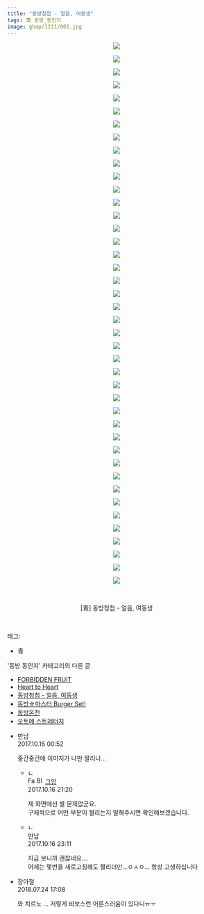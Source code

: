 ```yaml
---
title: "동방청첩 - 얼음, 여동생"
tags: 青 동방_동인지
image: ghap/1211/001.jpg
---
```

<div class="article">
<p style="text-align: center; clear: none; float: none;"><img src="{{ site.nasurl }}/ghap/1211/001.jpg"/></p>
<p style="text-align: center; clear: none; float: none;"><img src="{{ site.nasurl }}/ghap/1211/002.jpg"/></p>
<p style="text-align: center; clear: none; float: none;"><img src="{{ site.nasurl }}/ghap/1211/003.jpg"/></p>
<p style="text-align: center; clear: none; float: none;"><img src="{{ site.nasurl }}/ghap/1211/004.jpg"/></p>
<p style="text-align: center; clear: none; float: none;"><img src="{{ site.nasurl }}/ghap/1211/005.jpg"/></p>
<p style="text-align: center; clear: none; float: none;"><img src="{{ site.nasurl }}/ghap/1211/006.jpg"/></p>
<p style="text-align: center; clear: none; float: none;"><img src="{{ site.nasurl }}/ghap/1211/007.jpg"/></p>
<p style="text-align: center; clear: none; float: none;"><img src="{{ site.nasurl }}/ghap/1211/008.jpg"/></p>
<p style="text-align: center; clear: none; float: none;"><img src="{{ site.nasurl }}/ghap/1211/009.jpg"/></p>
<p style="text-align: center; clear: none; float: none;"><img src="{{ site.nasurl }}/ghap/1211/010.jpg"/></p>
<p style="text-align: center; clear: none; float: none;"><img src="{{ site.nasurl }}/ghap/1211/011.jpg"/></p>
<p style="text-align: center; clear: none; float: none;"><img src="{{ site.nasurl }}/ghap/1211/012.jpg"/></p>
<p style="text-align: center; clear: none; float: none;"><img src="{{ site.nasurl }}/ghap/1211/013.jpg"/></p>
<p style="text-align: center; clear: none; float: none;"><img src="{{ site.nasurl }}/ghap/1211/014.jpg"/></p>
<p style="text-align: center; clear: none; float: none;"><img src="{{ site.nasurl }}/ghap/1211/015.jpg"/></p>
<p style="text-align: center; clear: none; float: none;"><img src="{{ site.nasurl }}/ghap/1211/016.jpg"/></p>
<p style="text-align: center; clear: none; float: none;"><img src="{{ site.nasurl }}/ghap/1211/017.jpg"/></p>
<p style="text-align: center; clear: none; float: none;"><img src="{{ site.nasurl }}/ghap/1211/018.jpg"/></p>
<p style="text-align: center; clear: none; float: none;"><img src="{{ site.nasurl }}/ghap/1211/019.jpg"/></p>
<p style="text-align: center; clear: none; float: none;"><img src="{{ site.nasurl }}/ghap/1211/020.jpg"/></p>
<p style="text-align: center; clear: none; float: none;"><img src="{{ site.nasurl }}/ghap/1211/021.jpg"/></p>
<p style="text-align: center; clear: none; float: none;"><img src="{{ site.nasurl }}/ghap/1211/022.jpg"/></p>
<p style="text-align: center; clear: none; float: none;"><img src="{{ site.nasurl }}/ghap/1211/023.jpg"/></p>
<p style="text-align: center; clear: none; float: none;"><img src="{{ site.nasurl }}/ghap/1211/024.jpg"/></p>
<p style="text-align: center; clear: none; float: none;"><img src="{{ site.nasurl }}/ghap/1211/025.jpg"/></p>
<p style="text-align: center; clear: none; float: none;"><img src="{{ site.nasurl }}/ghap/1211/026.jpg"/></p>
<p style="text-align: center; clear: none; float: none;"><img src="{{ site.nasurl }}/ghap/1211/027.jpg"/></p>
<p style="text-align: center; clear: none; float: none;"><img src="{{ site.nasurl }}/ghap/1211/028.jpg"/></p>
<p style="text-align: center; clear: none; float: none;"><img src="{{ site.nasurl }}/ghap/1211/029.jpg"/></p>
<p style="text-align: center; clear: none; float: none;"><img src="{{ site.nasurl }}/ghap/1211/030.jpg"/></p>
<p style="text-align: center; clear: none; float: none;"><img src="{{ site.nasurl }}/ghap/1211/031.jpg"/></p>
<p style="text-align: center; clear: none; float: none;"><img src="{{ site.nasurl }}/ghap/1211/032.jpg"/></p>
<p style="text-align: center; clear: none; float: none;"><img src="{{ site.nasurl }}/ghap/1211/033.jpg"/></p>
<p style="text-align: center; clear: none; float: none;"><img src="{{ site.nasurl }}/ghap/1211/034.jpg"/></p>
<p style="text-align: center; clear: none; float: none;"><img src="{{ site.nasurl }}/ghap/1211/035.jpg"/></p>
<p style="text-align: center; clear: none; float: none;"><img src="{{ site.nasurl }}/ghap/1211/036.jpg"/></p>
<p style="text-align: center; clear: none; float: none;"><img src="{{ site.nasurl }}/ghap/1211/037.jpg"/></p>
<p style="text-align: center; clear: none; float: none;"><img src="{{ site.nasurl }}/ghap/1211/038.jpg"/></p>
<p style="text-align: center; clear: none; float: none;"><img src="{{ site.nasurl }}/ghap/1211/039.jpg"/></p>
<p style="text-align: center; clear: none; float: none;"><img src="{{ site.nasurl }}/ghap/1211/040.jpg"/></p>
<p style="text-align: center; clear: none; float: none;"><img src="{{ site.nasurl }}/ghap/1211/041.jpg"/></p>
<p style="text-align: center; clear: none; float: none;"><img src="{{ site.nasurl }}/ghap/1211/042.jpg"/></p>
<p style="text-align: center; clear: none; float: none;"><br/></p>
<p style="text-align: center; clear: none; float: none;">[青] 동방청첩 - 얼음, 여동생</p>
<p><br/></p>
</div><div class="tagTrail">
<p>태그: </p>
<ul>
<li>青</li>
</ul>
</div><div class="another">
<p>'동방 동인지' 카테고리의 다른 글</p>
<ul>
<li><a href="/2016-07-29-ghap_1213">FORBIDDEN FRUIT</a></li>
<li><a href="/2016-07-29-ghap_1212">Heart to Heart</a></li>
<li><a href="/2016-07-29-ghap_1211">동방청첩 - 얼음, 여동생</a></li>
<li><a href="/2016-07-29-ghap_1210">동방☆마스터 Burger Set!</a></li>
<li><a href="/2016-07-29-ghap_1209">동방온천</a></li>
<li><a href="/2016-07-29-ghap_1208">오토메 스트레터지</a></li>
</ul>
</div><div class="cb_module cb_fluid">
<div class="cb_wrt cb_profile">
<div class="comment">
<ul>
<li class="cb_thumb_off" id="comment15106278">
<div class="cb_comment_area">
<div class="cb_info_area">
<div class="cb_section">
<span class="cb_nick_name">만남</span>
</div>
<div class="cb_section">
<span class="cb_date">2017.10.16 00:52 </span>
</div>
</div>
<div class="cb_dsc_comment">
<p class="cb_dsc">
											중간중간에 이미지가 나만 짤리나...
										</p>
</div>
<ul>
<li class="cb_thumb_off" id="comment15106989">
<span class="cb_bu_subnode">ㄴ</span>
<div class="cb_comment_area">
<div class="cb_info_area">
<div class="cb_section">
<span class="cb_nick_name"><img alt="Favicon of https://ghaptouhou.tistory.com" height="16" onerror="this.onerror=null;this.parentNode.removeChild(this)" src="https://ghaptouhou.tistory.com/favicon.ico" width="16"/> <img alt="BlogIcon" height="16" onerror="this.parentNode.removeChild(this)" src="https://ghaptouhou.tistory.com/index.gif" width="16"/> <a href="https://ghaptouhou.tistory.com" onclick="return openLinkInNewWindow(this)"> 그압</a><span class="tistoryProfileLayerTrigger" onclick='TistoryProfile.show(event, this, {"title":"\uc800\uae30 \uc774\uac70 \ub098\uc911\uc5d0 \uc218\uc815 \uac00\ub2a5\ud558\ub098\uc694","url":"https:\/\/ghap.tistory.com","nickname":"\uadf8\uc555","items":[]}); return false;'></span></span>
</div>
<div class="cb_section">
<span class="cb_date">2017.10.16 21:20 </span>
</div>
</div>
<div class="cb_dsc_comment">
<p class="cb_dsc">
																제 화면에선 별 문제없군요.<br/>
구체적으로 어떤 부분이 짤리는지 말해주시면 확인해보겠습니다.
															</p>
</div>
</div>
</li>
<li class="cb_thumb_off" id="comment15107054">
<span class="cb_bu_subnode">ㄴ</span>
<div class="cb_comment_area">
<div class="cb_info_area">
<div class="cb_section">
<span class="cb_nick_name">만남</span>
</div>
<div class="cb_section">
<span class="cb_date">2017.10.16 23:11 </span>
</div>
</div>
<div class="cb_dsc_comment">
<p class="cb_dsc">
																지금 보니까 괜찮네요.... <br/>
어제는 몇번을 새로고침헤도 짤리더만...ㅇㅅㅇ... 항상 고생하십니다
															</p>
</div>
</div>
</li>
</ul>
</div></li>
<li class="cb_thumb_off" id="comment15292940">
<div class="cb_comment_area">
<div class="cb_info_area">
<div class="cb_section">
<span class="cb_nick_name">장마철</span>
</div>
<div class="cb_section">
<span class="cb_date">2018.07.24 17:08 </span>
</div>
</div>
<div class="cb_dsc_comment">
<p class="cb_dsc">
											와 치르노 ... 저렇게 바보스런 어른스러움이 있다니ㅠㅜ
										</p>
</div>
</div></li>
</ul>
</div>
</div><!-- commentList close -->
</div>
<br/>
<p id="refer"></p>
<br/>
